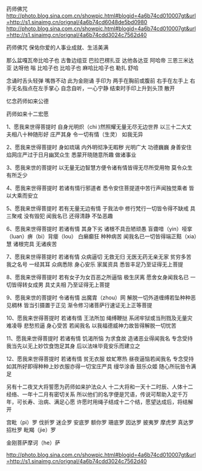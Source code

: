 药师佛咒
http://photo.blog.sina.com.cn/showpic.html#blogid=4a6b74cd010007gt&url=http://s1.sinaimg.cn/orignal/4a6b74cd6048de5bd0980
http://photo.blog.sina.com.cn/showpic.html#blogid=4a6b74cd010007gt&url=http://s1.sinaimg.cn/orignal/4a6b74cdd3024c7562d40
 
药师佛咒
保佑你爱的人事业成就、生活美满
 
   那么盆嘎瓦帝比哈子也  古鲁边组亚  巴拉巴楞扎亚  达他各达亚  阿哈帝
三恩三米达亚  达呀他  嗡  比哈子也  比哈子也  麻哈比哈子也  勒扎  舒哈
 
念诵时舌头轻弹 嘴唇不动  此为金刚诵
手印为  两手在胸前或腹前  右手在左手上  右手无名指点在左手掌心
自念自听，一心宁静
结束时手印上升到头顶 散开
 
忆念药师如来公德
 
药师如来十二宏愿
 
1、愿我来世得菩提时 自身光明炽（chi )然照耀无量无尽无边世界 以三十二大丈夫相八十种随形好  庄严其身 令一切有情（生灵）   如我无异
 
2、愿我来世得菩提时  身如琉璃 内外明彻净无暇秽 光明广大 功德巍巍 身善安住
 焰网庄严过于日月幽冥众生  悉蒙开晓随意所趣 做诸事业
 
3、愿我来世的菩提时 以无量无边智慧方便令诸有情皆得无尽所受用物 莫令众生有所乏少
 
4、愿我来世得菩提时 若诸有情行邪道者 悉令安住菩提道中苦行声闻独觉乘者 皆以大乘而安立
 
5、愿我来世得菩提时 若有无量无边有情 于我法中 修行梵行一切皆令得不缺戒 具三聚戒 没有毁犯 闻我名已 还得清静 不坠恶趣
 
6、愿我来世得菩提时 若诸有情 其身下劣 诸根不具丑陋顽愚 盲聋喑（yin）哑挛（luan）痹（bi）背瘘（lou） 白癞癫狂 种种病苦 闻我名已一切皆得端正黠（xia）慧 诸根完具 无诸疾苦
 
7、愿我来世得菩提时 若诸有情 众病逼切 无救无归 无医无药无亲无家 贫穷多苦
我之名号 一经其耳 众病悉除 身心安乐 家属资具 悉皆丰足乃至证得无上菩提
 
8、愿我来世得菩提时 若有女子为女百恶之所逼恼 极生厌离 愿舍女身闻我名已 一切皆得转女成男 具丈夫相 乃至证得无上菩提
 
9、愿我来世的菩提时 令诸有情 出魔胄（zhou）网 解脱一切外道缠缚若坠种种恶见稠林 皆当引摄置于正见 渐令修习诸菩萨行速证无上正等菩提
 
10、愿我来世得菩提时 若诸有情 王法所加 绳缚鞭挞 系闭牢狱或当刑戮及无量灾难凌辱 悲愁煎逼 身心受苦 若闻我名 以我福德威神力故皆得解脱一切忧苦
 
11、愿我来世得菩提时 若诸有情 饥渴所恼 为求食故 造诸恶业得闻我名 专念受持 我当先以无上妙饮食饱足其身 后以法味毕竟安乐而建立之
 
12、愿我来世得菩提时 若诸有情 贫无衣服 蚊虻寒热 昼夜逼恼若闻我名 专念受持 如其所好即得种种上妙衣服亦得一切宝庄严具 缦华涂香 鼓乐众姬 随心所玩皆令满足
 
另有十二夜叉大将誓愿为药师如来护法众人
 十二大将和一天十二时辰、人体十二经络、一年十二月有密切关系
 所以他们的名字便是咒语，传说可帮助入定千万年，可长寿、治病、满足心愿
许愿时用绳子结成十二个结，愿望达成后，将结解开
 
宫毗（pi）罗  伐折罗  迷企罗  安底罗  额你罗  珊底罗
 因达罗       披夷罗   摩虎罗  真达罗  招杜罗  毗羯（jie）罗
 
金刚菩萨摩诃（he）萨
 
 
   
http://photo.blog.sina.com.cn/showpic.html#blogid=4a6b74cd010007gt&url=http://s1.sinaimg.cn/orignal/4a6b74cdd3024c7562d40
 
 
